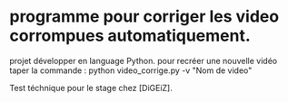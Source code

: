 # programme pour corriger les video corrompues automatiquement.

projet développer en language Python.
pour recréer une nouvelle vidéo taper la commande : 
python video_corrige.py -v "Nom de video"

Test téchnique pour le stage chez [DiGEiZ].
